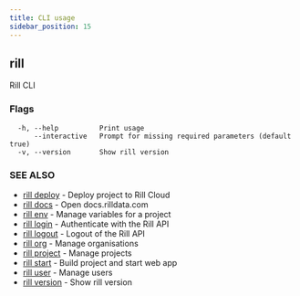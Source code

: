 ```yaml
---
title: CLI usage
sidebar_position: 15
---
```

## rill

Rill CLI

### Flags

```
  -h, --help          Print usage
      --interactive   Prompt for missing required parameters (default true)
  -v, --version       Show rill version
```

### SEE ALSO

* [rill deploy](deploy.md)	 - Deploy project to Rill Cloud
* [rill docs](docs/docs.md)	 - Open docs.rilldata.com
* [rill env](env/env.md)	 - Manage variables for a project
* [rill login](login.md)	 - Authenticate with the Rill API
* [rill logout](logout.md)	 - Logout of the Rill API
* [rill org](org/org.md)	 - Manage organisations
* [rill project](project/project.md)	 - Manage projects
* [rill start](start.md)	 - Build project and start web app
* [rill user](user/user.md)	 - Manage users
* [rill version](version.md)	 - Show rill version

